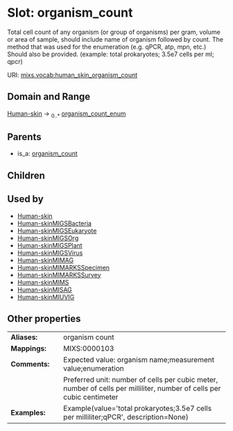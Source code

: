 
# Slot: organism_count


Total cell count of any organism (or group of organisms) per gram, volume or area of sample, should include name of organism followed by count. The method that was used for the enumeration (e.g. qPCR, atp, mpn, etc.) Should also be provided. (example: total prokaryotes; 3.5e7 cells per ml; qpcr)

URI: [mixs.vocab:human_skin_organism_count](https://w3id.org/mixs/vocab/human_skin_organism_count)


## Domain and Range

[Human-skin](Human-skin.md) &#8594;  <sub>0..\*</sub> [organism_count_enum](organism_count_enum.md)

## Parents

 *  is_a: [organism_count](organism_count.md)

## Children


## Used by

 * [Human-skin](Human-skin.md)
 * [Human-skinMIGSBacteria](Human-skinMIGSBacteria.md)
 * [Human-skinMIGSEukaryote](Human-skinMIGSEukaryote.md)
 * [Human-skinMIGSOrg](Human-skinMIGSOrg.md)
 * [Human-skinMIGSPlant](Human-skinMIGSPlant.md)
 * [Human-skinMIGSVirus](Human-skinMIGSVirus.md)
 * [Human-skinMIMAG](Human-skinMIMAG.md)
 * [Human-skinMIMARKSSpecimen](Human-skinMIMARKSSpecimen.md)
 * [Human-skinMIMARKSSurvey](Human-skinMIMARKSSurvey.md)
 * [Human-skinMIMS](Human-skinMIMS.md)
 * [Human-skinMISAG](Human-skinMISAG.md)
 * [Human-skinMIUVIG](Human-skinMIUVIG.md)

## Other properties

|  |  |  |
| --- | --- | --- |
| **Aliases:** | | organism count |
| **Mappings:** | | MIXS:0000103 |
| **Comments:** | | Expected value: organism name;measurement value;enumeration |
|  | | Preferred unit: number of cells per cubic meter, number of cells per milliliter, number of cells per cubic centimeter |
| **Examples:** | | Example(value='total prokaryotes;3.5e7 cells per milliliter;qPCR', description=None) |

